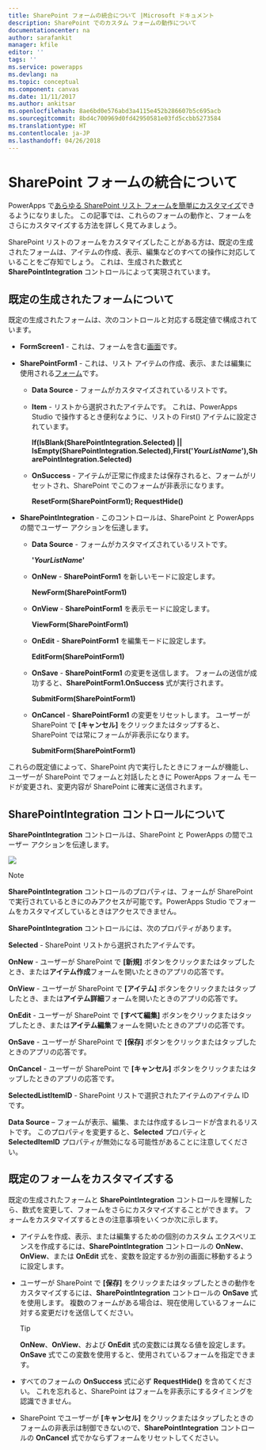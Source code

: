 ```yaml
---
title: SharePoint フォームの統合について |Microsoft ドキュメント
description: SharePoint でのカスタム フォームの動作について
documentationcenter: na
author: sarafankit
manager: kfile
editor: ''
tags: ''
ms.service: powerapps
ms.devlang: na
ms.topic: conceptual
ms.component: canvas
ms.date: 11/11/2017
ms.author: ankitsar
ms.openlocfilehash: 8ae6bd0e576abd3a4115e452b286607b5c695acb
ms.sourcegitcommit: 8bd4c700969d0fd42950581e03fd5ccbb5273584
ms.translationtype: HT
ms.contentlocale: ja-JP
ms.lasthandoff: 04/26/2018
---
```

# <a name="understand-sharepoint-forms-integration"></a>SharePoint フォームの統合について
PowerApps で[あらゆる SharePoint リスト フォームを簡単にカスタマイズ](customize-list-form.md)できるようになりました。 この記事では、これらのフォームの動作と、フォームをさらにカスタマイズする方法を詳しく見てみましょう。

SharePoint リストのフォームをカスタマイズしたことがある方は、既定の生成されたフォームは、アイテムの作成、表示、編集などのすべての操作に対応していることをご存知でしょう。 これは、生成された数式と **SharePointIntegration** コントロールによって実現されています。

## <a name="understand-the-default-generated-form"></a>既定の生成されたフォームについて

既定の生成されたフォームは、次のコントロールと対応する既定値で構成されています。

* **FormScreen1** - これは、フォームを含む[画面](controls/control-screen.md)です。

* **SharePointForm1** - これは、リスト アイテムの作成、表示、または編集に使用される[フォーム](working-with-forms.md)です。

    * **Data Source** - フォームがカスタマイズされているリストです。

    * **Item** - リストから選択されたアイテムです。 これは、PowerApps Studio で操作するとき便利なように、リストの First() アイテムに設定されています。

        **If(IsBlank(SharePointIntegration.Selected) || IsEmpty(SharePointIntegration.Selected),First('*YourListName*'),SharePointIntegration.Selected)**

    * **OnSuccess** - アイテムが正常に作成または保存されると、フォームがリセットされ、SharePoint でこのフォームが非表示になります。

        **ResetForm(SharePointForm1); RequestHide()**

* **SharePointIntegration** - このコントロールは、SharePoint と PowerApps の間でユーザー アクションを伝達します。

    * **Data Source** - フォームがカスタマイズされているリストです。

        **'*YourListName*'**

    * **OnNew** - **SharePointForm1** を新しいモードに設定します。

        **NewForm(SharePointForm1)**

    * **OnView** - **SharePointForm1** を表示モードに設定します。

        **ViewForm(SharePointForm1)**

    * **OnEdit** - **SharePointForm1** を編集モードに設定します。

        **EditForm(SharePointForm1)**

    * **OnSave** - **SharePointForm1** の変更を送信します。 フォームの送信が成功すると、**SharePointForm1.OnSuccess** 式が実行されます。

        **SubmitForm(SharePointForm1)**

    * **OnCancel** - **SharePointForm1** の変更をリセットします。 ユーザーが SharePoint で **[キャンセル]** をクリックまたはタップすると、SharePoint では常にフォームが非表示になります。

        **SubmitForm(SharePointForm1)**

これらの既定値によって、SharePoint 内で実行したときにフォームが機能し、ユーザーが SharePoint でフォームと対話したときに PowerApps フォーム モードが変更され、変更内容が SharePoint に確実に送信されます。

## <a name="understand-the-sharepointintegration-control"></a>SharePointIntegration コントロールについて
**SharePointIntegration** コントロールは、SharePoint と PowerApps の間でユーザー アクションを伝達します。

![](./media/sharepoint-form-integration/sharepointintegration-object.png)

>[!NOTE]
>**SharePointIntegration** コントロールのプロパティは、フォームが SharePoint で実行されているときにのみアクセスが可能です。PowerApps Studio でフォームをカスタマイズしているときはアクセスできません。

**SharePointIntegration** コントロールには、次のプロパティがあります。

**Selected** - SharePoint リストから選択されたアイテムです。

**OnNew** - ユーザーが SharePoint で **[新規]** ボタンをクリックまたはタップしたとき、または**アイテム作成**フォームを開いたときのアプリの応答です。

**OnView** - ユーザーが SharePoint で **[アイテム]** ボタンをクリックまたはタップしたとき、または**アイテム詳細**フォームを開いたときのアプリの応答です。

**OnEdit** - ユーザーが SharePoint で **[すべて編集]** ボタンをクリックまたはタップしたとき、または**アイテム編集**フォームを開いたときのアプリの応答です。

**OnSave** - ユーザーが SharePoint で **[保存]** ボタンをクリックまたはタップしたときのアプリの応答です。

**OnCancel** - ユーザーが SharePoint で **[キャンセル]** ボタンをクリックまたはタップしたときのアプリの応答です。

**SelectedListItemID** - SharePoint リストで選択されたアイテムのアイテム ID です。

**Data Source** – フォームが表示、編集、または作成するレコードが含まれるリストです。 このプロパティを変更すると、**Selected** プロパティと **SelectedItemID** プロパティが無効になる可能性があることに注意してください。

## <a name="customize-the-default-form"></a>既定のフォームをカスタマイズする
既定の生成されたフォームと **SharePointIntegration** コントロールを理解したら、数式を変更して、フォームをさらにカスタマイズすることができます。 フォームをカスタマイズするときの注意事項をいくつか次に示します。

* アイテムを作成、表示、または編集するための個別のカスタム エクスペリエンスを作成するには、**SharePointIntegration** コントロールの **OnNew**、**OnView**、または **OnEdit** 式を、変数を設定するか別の画面に移動するように設定します。

* ユーザーが SharePoint で **[保存]** をクリックまたはタップしたときの動作をカスタマイズするには、**SharePointIntegration** コントロールの **OnSave** 式を使用します。 複数のフォームがある場合は、現在使用しているフォームに対する変更だけを送信してください。

    >[!TIP]
     **OnNew**、**OnView**、および **OnEdit** 式の変数には異なる値を設定します。 **OnSave** 式でこの変数を使用すると、使用されているフォームを指定できます。

* すべてのフォームの **OnSuccess** 式に必ず **RequestHide()** を含めてください。 これを忘れると、SharePoint はフォームを非表示にするタイミングを認識できません。

* SharePoint でユーザーが **[キャンセル]** をクリックまたはタップしたときのフォームの非表示は制御できないので、**SharePointIntegration** コントロールの **OnCancel** 式でかならずフォームをリセットしてください。
